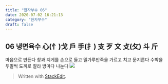 ```yaml
---
title: "한자부수 06"
date: 2020-07-02 16:21:13
category: "한자부수"
draft: false
---
```

## 06 냉면육수 心(忄)戈 戶 手(扌) 支 歹 文 攴(攵) 斗 斤
마음으로 만든다
창과 지게를 손으로 들고
밀가루반죽을 가르고 치고 문지른다
 수박을 두말씩 도끼로 잘라 방마다 나눈다
![](https://i.ibb.co/F4Fxjs3/2020-07-03-2-40-02.png)

> Written with [StackEdit](https://stackedit.io/).
<!--stackedit_data:
eyJoaXN0b3J5IjpbLTIyODAzNTE5NywtODEyNzM2NDU1LC05OD
c2OTMzODldfQ==
-->